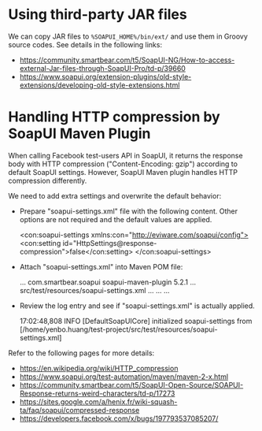 # Using third-party JAR files

We can copy JAR files to `%SOAPUI_HOME%/bin/ext/` and use them in Groovy source codes. See details in the following links:

* <https://community.smartbear.com/t5/SoapUI-NG/How-to-access-external-Jar-files-through-SoapUI-Pro/td-p/39660>
* <https://www.soapui.org/extension-plugins/old-style-extensions/developing-old-style-extensions.html>

# Handling HTTP compression by SoapUI Maven Plugin

When calling Facebook test-users API in SoapUI, it returns the response body with HTTP compression ("Content-Encoding: gzip") according to default SoapUI settings. However, SoapUI Maven plugin handles HTTP compression differently.

We need to add extra settings and overwrite the default behavior:

* Prepare "soapui-settings.xml" file with the following content. Other options are not required and the default values are applied.

    <?xml version="1.0" encoding="UTF-8"?>
    <con:soapui-settings xmlns:con="http://eviware.com/soapui/config">
      <con:setting id="HttpSettings@response-compression">false</con:setting>
    </con:soapui-settings>

* Attach "soapui-settings.xml" into Maven POM file:

    ...
    <plugins>
      <plugin>
        <groupId>com.smartbear.soapui</groupId>
        <artifactId>soapui-maven-plugin</artifactId>
        <version>5.2.1</version>
        <configuration>
          ...
          <settingsFile>src/test/resources/soapui-settings.xml</settingsFile>
          ...
        </configuration>
        ...
      </plugin>
    </plugins>
    ...

* Review the log entry and see if "soapui-settings.xml" is actually applied.

    17:02:48,808 INFO  [DefaultSoapUICore] initialized soapui-settings from [/home/yenbo.huang/test-project/src/test/resources/soapui-settings.xml]

Refer to the following pages for more details:
* <https://en.wikipedia.org/wiki/HTTP_compression>
* <https://www.soapui.org/test-automation/maven/maven-2-x.html>
* <https://community.smartbear.com/t5/SoapUI-Open-Source/SOAPUI-Response-returns-weird-characters/td-p/17273>
* <https://sites.google.com/a/henix.fr/wiki-squash-ta/faq/soapui/compressed-response>
* <https://developers.facebook.com/x/bugs/197793537085207/>
